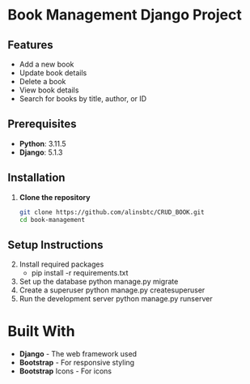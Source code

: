 # Book Management Django Project
## Features

- Add a new book
- Update book details
- Delete a book
- View book details
- Search for books by title, author, or ID

## Prerequisites

- **Python**: 3.11.5
- **Django**: 5.1.3
## Installation
1. **Clone the repository**
   ```bash
   git clone https://github.com/alinsbtc/CRUD_BOOK.git
   cd book-management
## Setup Instructions

2. Install required packages
   - pip install -r requirements.txt
3. Set up the database
   python manage.py migrate
4. Create a superuser
   python manage.py createsuperuser
5. Run the development server
python manage.py runserver
# Built With
- **Django** - The web framework used
- **Bootstrap** - For responsive styling
- **Bootstrap** Icons - For icons

